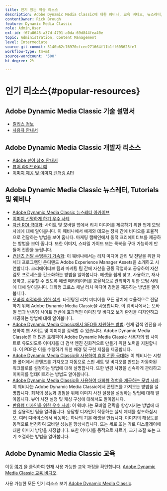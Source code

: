 ```yaml
---
title: 인기 있는 학습 리소스
description: Adobe Dynamic Media Classic에 대한 웨비나, 교육 비디오, 뉴스레터, 모범 사례 정보 및 개발자 리소스에 대한 링크입니다.
contentOwner: Rick Brough
feature: Dynamic Media Classic
role: Admin,User
exl-id: f67a0645-a37d-4791-a0da-69d844fea40e
topic: Administration, Content Management
level: Intermediate
source-git-commit: 5140b62c76970cfcee271664f11b1ff605625fe7
workflow-type: tm+mt
source-wordcount: '500'
ht-degree: 2%

---
```


# 인기 리소스{#popular-resources}

## Adobe Dynamic Media Classic 기술 설명서

* [릴리스 정보](https://experienceleague.adobe.com/en/docs/dynamic-media-developer-resources/release-notes/s7rn2017)
* [사용자 안내서](introduction.md)

## Adobe Dynamic Media Classic 개발자 리소스

* [Adobe 뷰어 참조 안내서](https://experienceleague.adobe.com/en/docs/dynamic-media-developer-resources)
* [뷰어 라이브러리 예](https://landing.adobe.com/en/na/dynamic-media/ctir-2755/live-demos.html)
* [이미지 제공 및 이미지 렌더링 API](https://experienceleague.adobe.com/en/docs/dynamic-media-developer-resources)

## Adobe Dynamic Media Classic 뉴스레터, Tutorials 및 웨비나

* [Adobe Dynamic Media Classic 뉴스레터 아카이브](/help/using/dynamic-media-newsletter.md)
* [이미지 선명하게 하기 우수 사례](/help/using/assets/s7_sharpening_images.pdf)
* [자산 ROI 극대화](https://adobecustomersuccess.adobeconnect.com/p5ar3hfrrec/?launcher=false&amp;fcsContent=true&amp;pbMode=normal&amp;proto=true): 사이트 및 모바일 앱에서 리치 미디어를 제공하기 위한 업계 모범 사례에 대해 알아봅니다. 이 웨비나에서 예제와 데모는 장치 간에 비디오를 효율적으로 전달하는 방법을 보여 줍니다. 마케팅 캠페인에서 동적 크리에이티브를 제공하는 방법을 보여 줍니다. 또한 이미지, 스타일 가이드 또는 룩북을 구매 가능하게 만들어 전환을 늘립니다.
* [컨텐츠 전달 수명주기 가속화](https://adobecustomersuccess.adobeconnect.com/p88ducm9pqv/): 이 웨비나에서는 리치 미디어 관리 및 전달을 위한 차세대 프로그램인 온디맨드 Adobe Experience Manager Assets을 소개하고 시연합니다. 크리에이티브 팀과 마케팅 팀 간에 자산을 공동 작업하고 공유하여 자산 검토 프로세스를 간소화하는 방법을 알아봅니다. 에셋을 쉽게 찾고, 사용하고, 재사용하고, 공유할 수 있도록 에셋 메타데이터를 효율적으로 관리하기 위한 모범 사례에 대해 알아봅니다. 대화형 크로스 채널 리치 미디어 경험을 제공하는 방법을 알아봅니다.
* [모바일 최적화를 위한 설계](https://adobecustomersuccess.adobeconnect.com/p6oqd3wydif/?launcher=false&amp;fcsContent=true&amp;pbMode=normal&amp;proto=true): 타깃팅된 리치 미디어를 모든 장치에 효율적으로 전달하기 위해 Adobe Dynamic Media Classic을 사용합니다. 이 웨비나에서는 모바일 앱과 반응형 사이트 전반에 효과적인 이미징 및 비디오 보기 환경을 디자인하고 제공하는 방법에 대해 알아봅니다.
* [Adobe Dynamic Media Classic에서 SEO를 지원하는 방법](/help/using/assets/s7_seo.pdf): 현재 검색 엔진을 사용하여 웹 사이트 및 이미지를 검색할 수 있습니다. Adobe Dynamic Media Classic은 더 많은 트래픽이 Adobe Dynamic Media Classic 사용자의 웹 사이트로 유도되도록 이미지를 더 검색 엔진 친화적으로 만들기 위한 노력을 지원합니다. 이 PDF은 이를 수행하기 위한 배경 및 구현 지침을 제공합니다.
* [Adobe Dynamic Media Classic을 사용하여 휴일 전환 극대화](https://adobecustomersuccess.adobeconnect.com/p32n1yr85c9/?proto=true): 이 웨비나는 시청한 폴더에서 콘텐츠를 가져오고 자동으로 스핀 세트 및 비디오를 만드는 자동화된 워크플로를 설정하는 방법에 대해 설명합니다. 또한 변경 사항을 신속하게 관리하고 이미지를 업데이트하는 방법도 알아봅니다.
* [Adobe Dynamic Media Classic을 사용하여 대화형 경험을 제공하는 모범 사례](https://seminars.adobeconnect.com/p7wb8ej3u6d/): 이 웨비나는 Adobe Dynamic Media Classic에서 콘텐츠를 가져오는 방법을 설명합니다. 최적의 성능과 경험을 위해 이미지 사전 설정을 설정하는 방법에 대해 알아봅니다. 뷰어 사전 설정 및 캐싱 구성에 대해서도 알아봅니다.
* [반응형 디자인을 위한 우수 사례](https://offers.adobe.com/en/na/marketing/landings/_40458_responsive_design_live_on_demand_webinar.html): 이 웨비나는 모바일 전략을 향상시키는 방법에 대한 실용적인 팁을 알려줍니다. 응답형 디자인이 작동하는 실제 예제를 참조하십시오. 여러 디바이스에서 작동하는 하나의 기본 에셋을 만듭니다. 이미지의 해상도를 동적으로 변경하여 모바일 성능을 향상시킵니다. 또는 세로 또는 가로 디스플레이에 대한 이미지 방향을 지정합니다. 또한 이미지를 동적으로 자르기, 크기 조절 또는 크기 조절하는 방법을 알아봅니다.

## Adobe Dynamic Media Classic 교육

이동 [여기](https://training.adobe.com/training/courses.html#product=adobe-scene7) 을 클릭하여 현재 사용 가능한 교육 과정을 확인합니다.
[Adobe Dynamic Media Classic 교육 비디오](https://experienceleague.adobe.com/en/docs/dynamic-media-classic/using/intro/training-videos#intro).

사용 가능한 모든 인기 리소스 보기 [Adobe Dynamic Media Classic](home.md).
